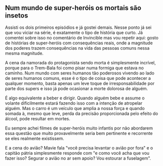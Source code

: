 ## Num mundo de super-heróis os mortais são insetos

Assisti os dois primeiros episódios e já gostei demais. Nesse ponto já sei que vou viciar na série, é exatamente o tipo de história que curto. Já comentei sobre isso no comentário de Invincible mas vou repetir aqui: gosto de histórias de super-heróis com consequências reais, onde a magnitude dos poderes trazem consequências na vida das pessoas comuns nessa mesma magnitude.

A cena da namorada do protagonista sendo morta é simplesmente incrível, porque para o Trem-Bala foi como pisar numa formiga que estava no caminho. Num mundo com seres humanos tão poderosos vivendo ao lado de seres humanos comuns, esse é o tipo de coisa que pode acontecer a qualquer momento, basta apenas um leve toque de irresponsabilidade por parte dos supers e isso já pode ocasionar a morte dolorosa de alguém.

É algo equivalente a beber e dirigir. Quando alguém bebe e assume o volante dificilmente estará fazendo isso com a intenção de atropelar alguém. Mas o carro é um veículo que amplia a nossa força e quando somada à, mesmo que leve, perda da precisão proporcionada pelo efeito do álcool, pode resultar em mortes.

Eu sempre achei filmes de super-heróis muito infantis por não abordarem essa questão que muito provavelmente seria bem pertinente e recorrente se eles realmente existissem.

E a cena do avião? Mavie fala "você precisa levantar o avião por fora" e o capitão pátria simplesmente responde com "e como você acha que vou fazer isso? Segurar o avião no ar sem apoio? Vou estourar a fuselagem".
